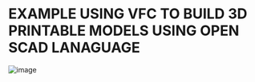 # EXAMPLE USING VFC TO BUILD 3D PRINTABLE MODELS USING OPEN SCAD LANAGUAGE

![image](https://github.com/user-attachments/assets/5cab1c88-a03d-4949-9683-e61b08898d28)
